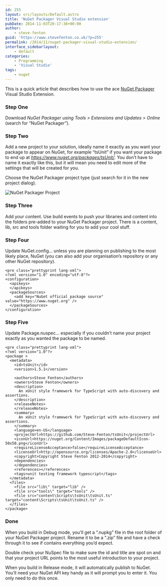 ```yaml
---
id: 255
layout: src/layouts/Default.astro
title: 'NuGet Packager Visual Studio extension'
pubDate: 2014-11-03T20:17:38+00:00
author:
    - steve-fenton
guid: 'https://www.stevefenton.co.uk/?p=255'
permalink: /2014/11/nuget-packager-visual-studio-extension/
interface_sidebarlayout:
    - default
categories:
    - Programming
    - 'Visual Studio'
tags:
    - nuget
---
```


This is a quick article that describes how to use the ace [NuGet Packager](https://visualstudiogallery.msdn.microsoft.com/daf5c6db-386b-4994-bdd7-b6cd52f11b72) Visual Studio Extension.

### Step One

Download *NuGet Packager using Tools &gt; Extensions and Updates &gt; Online* (search for “NuGet Packager”).

### Step Two

Add a new project to your solution, ideally name it exactly as you want your package to appear on NuGet, for example “tsUnit” if you want your package to end up at *https://www.nuget.org/packages/tsUnit/*. You don’t have to name it exactly like this, but it will mean you need to edit more of the settings that will be created for you.

Choose the NuGet Packager project type (just search for it in the new project dialog).

![NuGet Packager Project](https://www.stevefenton.co.uk/wp-content/uploads/2015/07/nuget-packager-project.png)

### Step Three

Add your content. Use build events to push your libraries and content into the folders pre-added to your NuGet Packager project. There is a content, lib, src and tools folder waiting for you to add your cool stuff.

### Step Four

Update NuGet.config… unless you are planning on publishing to the most likely place, NuGet (you can also add your organisation’s repository or any other NuGet repository).

```
<pre class="prettyprint lang-xml">
<?xml version="1.0" encoding="utf-8"?>
<configuration>
  <apikeys>
  </apikeys>
  <packageSources>
    <add key="NuGet official package source" value="https://www.nuget.org" />
  </packageSources>
</configuration>
```

### Step Five

Update Package.nuspec… especially if you couldn’t name your project exactly as you wanted the package to be named.

```
<pre class="prettyprint lang-xml">
<?xml version="1.0"?>
<package >
  <metadata>
    <id>tsUnit</id>
    <version>1.5.1</version>
    
    <authors>Steve Fenton</authors>
    <owners>Steve Fenton</owners>
    <description>
      An xUnit style framework for TypeScript with auto-discovery and assertions.
    </description>
    <releaseNotes>
    </releaseNotes>
    <summary>
      An xUnit style framework for TypeScript with auto-discovery and assertions.
    </summary>
    <language>en-US</language>
    <projectUrl>https://github.com/Steve-Fenton/tsUnit</projectUrl>
    <iconUrl>https://nuget.org/Content/Images/packageDefaultIcon-50x50.png</iconUrl>
    <requireLicenseAcceptance>false</requireLicenseAcceptance>
    <licenseUrl>http://opensource.org/licenses/Apache-2.0</licenseUrl>
    <copyright>Copyright Steve Fenton 2012-2014</copyright>
    <dependencies>
    </dependencies>
    <references></references>
    <tags>unit testing framework typescript</tags>
  </metadata>
  <files>
    <file src="lib\" target="lib" />
    <file src="tools\" target="tools" />
    <file src="content\Scripts\tsUnit\tsUnit.ts" target="content\Scripts\tsUnit\tsUnit.ts" />
  </files>
</package>
```

### Done

When you build in Debug mode, you’ll get a “.nupkg” file in the root folder of your NuGet Packager project. Rename it to be a “.zip” file and have a check through it to see if contains everything you’d expect.

Double check your NuSpec file to make sure the id and title are spot on and that your project URL points to the most useful introduction to your project.

When you build in Release mode, it will automatically publish to NuGet. You’ll need your NuGet API key handy as it will prompt you to enter it. You only need to do this once.